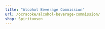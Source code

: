```yaml
---
title: "Alcohol Beverage Commission"
url: /ocracoke/alcohol-beverage-commission/
shop: Spirituosen
---
```

